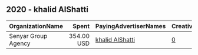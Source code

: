 ## 2020 - khalid AlShatti 
|OrganizationName|Spent|PayingAdvertiserNames|CreativeUrls|Impressions|Genders|AgeBrackets|CountryCodes|BillingAddresses|CandidateBallotInformation|
|:---|---:|:---|:---|---:|:---|:---|:---|:---|:---|
|Senyar Group Agency|354.00 USD|[khalid AlShatti](2020/khalid_AlShatti.md)|[0](https://www.snap.com/political-ads/asset/4b9eab83d51b99a803d3d2308ade4835fbc41669cb4c4a9db2c0151296a830fb?mediaType=jpg)|292,728||18+|kuwait|"Press Street,Shewikh,11111,KW"|khalid AlShatti|
